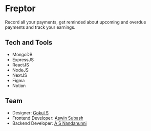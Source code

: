 # Freptor

Record all your payments, get reminded about upcoming and overdue payments and track your earnings.

## Tech and Tools

- MongoDB
- ExpressJS
- ReactJS
- NodeJS
- NextJS
- Figma
- Notion

## Team

- Designer: [Gokul S](https://www.behance.net/gokulsreekumar2)
- Frontend Developer: [Aswin Subash](https://github.com/aswinachu02)
- Backend Developer: [A S Nandanunni](https://github.com/Nandan-unni)
